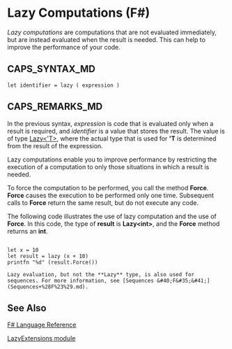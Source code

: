 # Lazy Computations (F#)

*Lazy computations* are computations that are not evaluated immediately, but are instead evaluated when the result is needed. This can help to improve the performance of your code.


## CAPS_SYNTAX_MD

```
let identifier = lazy ( expression )
```

## CAPS_REMARKS_MD
In the previous syntax, *expression* is code that is evaluated only when a result is required, and *identifier* is a value that stores the result. The value is of type [Lazy&lt;'T&gt;](http://msdn.microsoft.com/en-us/library/b29d0af5-6efb-4a55-a278-2662a4ecc489), where the actual type that is used for **'T** is determined from the result of the expression.

Lazy computations enable you to improve performance by restricting the execution of a computation to only those situations in which a result is needed.

To force the computation to be performed, you call the method **Force**. **Force** causes the execution to be performed only one time. Subsequent calls to **Force** return the same result, but do not execute any code.

The following code illustrates the use of lazy computation and the use of **Force**. In this code, the type of **result** is **Lazy&lt;int&gt;**, and the **Force** method returns an **int**.

```

let x = 10
let result = lazy (x + 10)
printfn "%d" (result.Force())
```

    Lazy evaluation, but not the **Lazy** type, is also used for sequences. For more information, see [Sequences &#40;F&#35;&#41;](Sequences+%28F%23%29.md).


## See Also
[F&#35; Language Reference](F%23+Language+Reference.md)

[LazyExtensions module](http://msdn.microsoft.com/en-us/library/86671f40-84a0-402a-867d-ae596218d948)

